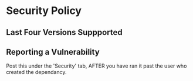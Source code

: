 # Security Policy

## Last Four Versions Suppported

## Reporting a Vulnerability
Post this under the 'Security' tab, AFTER you have ran it past the user who created the dependancy.
